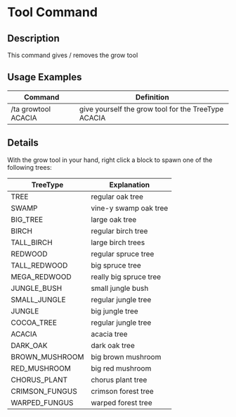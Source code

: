 # Tool Command

## Description

This command gives / removes the grow tool

## Usage Examples

Command |  Definition
------------- | -------------
/ta growtool ACACIA | give yourself the grow tool for the TreeType ACACIA

## Details

With the grow tool in your hand, right click a block to spawn one of the following trees:

TreeType | Explanation
------------- | -------------
TREE | regular oak tree
SWAMP | vine-y swamp oak tree
BIG_TREE | large oak tree
BIRCH | regular birch tree
TALL_BIRCH | large birch trees
REDWOOD | regular spruce tree
TALL_REDWOOD | big spruce tree
MEGA_REDWOOD | really big spruce tree
JUNGLE_BUSH | small jungle bush
SMALL_JUNGLE | regular jungle tree
JUNGLE | big jungle tree
COCOA_TREE | regular jungle tree
ACACIA | acacia tree
DARK_OAK | dark oak tree
BROWN_MUSHROOM | big brown mushroom
RED_MUSHROOM | big red mushroom
CHORUS_PLANT | chorus plant tree
CRIMSON_FUNGUS | crimson forest tree 
WARPED_FUNGUS | warped forest tree
